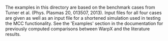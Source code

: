 The examples in this directory are based on the benchmark cases from Turner et
al. (Phys. Plasmas 20, 013507, 2013). Input files for all four cases are given
as well as an input file for a shortened simulation used in testing the MCC
functionality.
See the 'Examples' section in the documentation for previously computed
comparisons between WarpX and the literature results.
